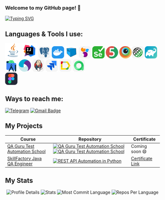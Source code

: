 ### Welcome to my GitHub page! 👋
[![Typing SVG](https://readme-typing-svg.herokuapp.com?color=%23FF00FF&lines=I%60m+QA+Engineer)](https://git.io/typing-svg)

## Languages & Tools I use:

<a href="https://www.java.com/"><img src="media/logo/Java.svg" width="50" height="50"  alt="Java"/></a>
<a id ="tech" href="https://www.jetbrains.com/idea/"><img src="media/logo/Idea.svg" width="50" height="50"  alt="IDEA"/></a>
<a href="https://www.postgresql.org"><img src="icons/postgreSQL.svg" title="PostgreSQL" alt="PostgreSQL" width="40" height="40"/></a>
<a href="https://www.docker.com"><img src="icons/docker.svg" title="Docker" alt="Docker" width="40" height="40"/></a>
<a href="https://aerokube.com/selenoid/"><img src="icons/selenoid-logo.svg" title="Docker" alt="Docker" width="40" height="40"/></a>
<a href="https://selenide.org"><img src="icons/selenide.svg" title="Selenide" alt="Selenide" width="40" height="40"/></a>
<a href="https://www.selenium.dev"><img src="icons/selenuim.svg" title="Selenium" alt="Selenium" width="40" height="40"/></a>
<a href="https://junit.org/junit5"><img src="icons/junit5.svg" title="JUnit5" alt="JUnit5" width="40" height="40"/></a>
<a href="https://www.browserstack.com/"><img src="media/logo/Browserstack.svg" width="40" height="40"  alt="Browserstack"/></a><a href="https://rest-assured.io"><img src="icons/rest_assured.svg" title="REST Assured" alt="REST Assured" width="40" height="40"/></a>
<a href="https://gradle.org"><img src="icons/gradle.svg" title="Gradle" alt="Gradle" width="40" height="40"/></a>
<a href="https://developer.android.com/studio"><img src="media/logo/Android-studio.svg" width="40" height="40"  alt="Android Studio"/></a>
<a href="https://appium.io/"><img src="media/logo/Appium.svg" width="40" height="40"  alt="Appium"/></a>
<a href="https://www.jenkins.io"><img src="icons/jenkins.svg" title="Jenkins" alt="Jenkins" width="40" height="40"/></a>
<a href="https://www.atlassian.com/software/jira"><img src="icons/jira.svg" title="Jira" alt="Jira" width="40" height="40"/></a>
<a href="https://qameta.io/allure-report"><img src="icons/allure_report.svg" title="Allure Report" alt="Allure Report" width="40" height="40"/></a>
<a href="https://qameta.io"><img src="icons/allure_testops.svg" title="Allure Testops" alt="REST Assured" width="40" height="40"/></a><br>
<a href="https://www.figma.com"><img src="icons/figma.svg" title="Figma" alt="Figma" width="40" height="40"/></a>

## Ways to reach me:

[![Telegram](https://img.shields.io/badge/@VadimTolstov-26A5E4?style=flat&logo=telegram&logoColor=white)](https://t.me/VadimTolstovv)
</a>
<a href="mailto:tolstov50@mail.ru">
<img src="https://img.shields.io/badge/Gmail-red?style=for-the-badge&logo=gmail&logoColor=white" alt="Gmail Badge"/>
</a>

## My Projects
| Course                                                                                                    | Repository                                                                                                                                                                                                                                                                                                                                                                                                                          | Certificate                                                            |
|-----------------------------------------------------------------------------------------------------------|-------------------------------------------------------------------------------------------------------------------------------------------------------------------------------------------------------------------------------------------------------------------------------------------------------------------------------------------------------------------------------------------------------------------------------------|------------------------------------------------------------------------| 
| [QA Guru Test Automation School](https://qa.guru/)                                                        | [![QA Guru Test Automation School](https://github-readme-stats.vercel.app/api/pin/?username=VadimTolstov&repo=allure_api_ui&bg_color=DEG,FBD3E9,BE81F7)](https://github.com/VadimTolstov/allure_api_ui) [![QA Guru Test Automation School](https://github-readme-stats.vercel.app/api/pin/?username=VadimTolstov&repo=wildberries_mobile&bg_color=DEG,C7E5D1,00CECB)](https://github.com/VadimTolstov/wildberries_mobile) |  Coming soon 😄|
| [SkillFactory Java QA Engineer](https://skillfactory.ru/java-qa-engineer-testirovshik-po)                 | [![REST API Automation in Python](https://github-readme-stats.vercel.app/api/pin/?username=VadimTolstov&repo=sf_final_project&bg_color=DEG,FAD961,F76B1C)](https://github.com/VadimTolstov/sf_final_project/tree/master)                                                                                                                                                                                                                    | [Certificate Link](https://drive.google.com/file/d/1PCjuiV8ppq7Fwinf5yeXRiWhNlT8zmyU/view?usp=drive_link)  |



## My Stats
<p align="center">
  <img src="https://github-profile-summary-cards.vercel.app/api/cards/profile-details?username=VadimTolstov&theme=tokyonight" alt="Profile Details">
  <img src="https://github-profile-summary-cards.vercel.app/api/cards/stats?username=VadimTolstov&theme=tokyonight" alt="Stats">
  <img src="https://github-profile-summary-cards.vercel.app/api/cards/most-commit-language?username=VadimTolstov&theme=tokyonight" alt="Most Commit Language">
  <img src="https://github-profile-summary-cards.vercel.app/api/cards/repos-per-language?username=VadimTolstov&theme=tokyonight" alt="Repos Per Language">
</p>